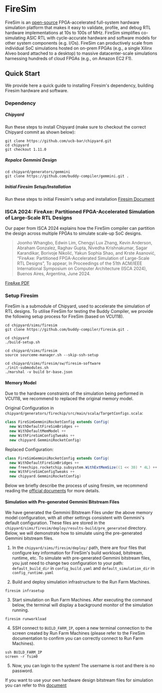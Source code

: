 # FireSim

FireSim is an [open-source](https://github.com/firesim/firesim) FPGA-accelerated full-system hardware simulation platform that makes it easy to validate, profile, and debug RTL hardware implementations at 10s to 100s of MHz. FireSim simplifies co-simulating ASIC RTL with cycle-accurate hardware and software models for other system components (e.g. I/Os). FireSim can productively scale from individual SoC simulations hosted on on-prem FPGAs (e.g., a single Xilinx Alveo board attached to a desktop) to massive datacenter-scale simulations harnessing hundreds of cloud FPGAs (e.g., on Amazon EC2 F1).


## Quick Start

We provide here a quick guide to installing Firesim's dependency, building Firesim hardware and software.

### Dependency
##### Chipyard
Run these steps to install Chipyard (make sure to checkout the correct Chipyard commit as shown below):
```
git clone https://github.com/ucb-bar/chipyard.git
cd chipyard
git checkout 1.11.0
```
##### Repalce Gemmini Design

```
cd chipyard/generators/gemmini
git clone https://github.com/buddy-compiler/gemmini.git .
```

##### Initial Firesim Setup/Installation
Run these steps to initial Firesim's setup and installation [Firesim Document](https://docs.fires.im/en/1.18.0/Getting-Started-Guides/On-Premises-FPGA-Getting-Started/Initial-Setup/Xilinx-VCU118.html)

### **ISCA 2024**: FireAxe: Partitioned FPGA-Accelerated Simulation of Large-Scale RTL Designs

Our paper from ISCA 2024 explains how the FireSim compiler can partition the design across multiple FPGAs to simulate scale-up SoC designs.

> Joonho Whangbo, Edwin Lim, Chengyi Lux Zhang, Kevin Anderson, Abraham Gonzalez, Raghav Gupta, Nivedha Krishnakumar, Sagar Karandikar, Borivoje Nikolić, Yakun Sophia Shao, and Krste Asanović, “FireAxe: Partitioned FPGA-Accelerated Simulation of Large-Scale RTL Designs”, To appear, In Proceedings of the 51th ACM/IEEE International Symposium on Computer Architecture (ISCA 2024), Buenos Aires, Argentina, June 2024.

[FireAxe PDF](https://joonho3020.github.io/assets/ISCA2024-FireAxe.pdf)



### Setup Firesim

FireSim is a submodule of Chipyard, used to accelerate the simulation of RTL designs. To utilise FireSim for testing the Buddy Compiler, we provide the following setup process for FireSim (based on VCU118).

```shell
cd chipyard/sims/firesim
git clone https://github.com/buddy-compiler/firesim.git .

cd chipyard
./build-setup.sh

cd chipyard/sims/firesim
source sourceme-manager.sh --skip-ssh-setup

cd chipyard/sims/firesim/sw/firesim-software
./init-submodules.sh
./marshal -v build br-base.json
```



#### Memory Model

Due to the hardware constraints of the simulation being performed in VCU118, we recommend to replaced the original memory model.

Original Configuration in `chipyard/generators/firechip/src/main/scala/TargetConfigs.scala`:

```scala
class FireSimGemminiRocketConfig extends Config(
  new WithDefaultFireSimBridges ++
  new WithDefaultMemModel ++
  new WithFireSimConfigTweaks ++
  new chipyard.GemminiRocketConfig)
```

Replaced Configuration:

```scala
class FireSimGemminiRocketConfig extends Config(
  new WithDefaultFireSimBridges ++
  new freechips.rocketchip.subsystem.WithExtMemSize((1 << 30) * 4L) ++
  new WithFireSimConfigTweaks ++
  new chipyard.GemminiRocketConfig)
```



Below we briefly describe the process of using firesim, we recommend reading the [official documents](https://docs.fires.im/en/1.18.0/Getting-Started-Guides/On-Premises-FPGA-Getting-Started/Repo-Setup/Xilinx-VCU118.html) for more details.

#### Simulation with Pre-generated Gemmini Bitstream Files

We have generated the Gemmini Bitstream Files under the above memory model configuration, with all other settings consistent with Gemmini's default configuration. These files are stored in the `chipyard/sims/firesim/deploy/results-build/pre_generated` directory. Below, we will demonstrate how to simulate using the pre-generated Gemmini bitstream files.

1. In the `chipyard/sims/firesim/deploy/` path, there are four files that configure key information for FireSim's build workload, bitstream, runtime, etc. To simulate with pre-generated Gemmini bitstream files, you just need to change two configuration to your path: `default_build_dir` in `config_build.yaml` and `default_simulation_dir` in `config_runtime.yaml`

2. Build and deploy simulation infrastructure to the Run Farm Machines. 

```
firesim infrasetup
```

3. Start simulation on Run Farm Machines. After executing the command below, the terminal will display a background monitor of the simulation running.

```
firesim runworkload
```

4. SSH connect to `BUILD_FARM_IP`, open a new terminal connection to the screen created by Run Farm Machines (please refer to the FireSim documentation to confirm you can correctly connect to Run Farm Machines).

```
ssh BUILD_FARM_IP
screen -r fsim0
```

5. Now, you can login to the system! The username is root and there is no password.



If you want to use your own hardware design bitstream files for simulation you can refer to this [document](https://docs.fires.im/en/1.18.0/Getting-Started-Guides/On-Premises-FPGA-Getting-Started/Building-a-FireSim-Bitstream/Xilinx-VCU118.html)
